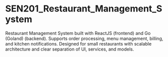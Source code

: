 # SEN201_Restaurant_Management_System
Restaurant Management System built with ReactJS (frontend) and Go (Goland) (backend). Supports order processing, menu management, billing, and kitchen notifications. Designed for small restaurants with scalable architecture and clear separation of UI, services, and models.
